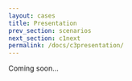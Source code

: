 ```yaml
---
layout: cases
title: Presentation
prev_section: scenarios
next_section: c1next
permalink: /docs/c3presentation/
---
```


Coming soon...
